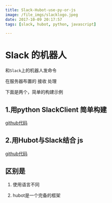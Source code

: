 ```yaml
---
title: Slack-Hubot-use-py-or-js
image: /file_imgs/slacklogo.jpeg
date: 2017-10-09 20:17:57
tags: [slack, hubot, python, javascript]

---
```


# Slack 的机器人

和``Slack``上的机器人发命令

在服务器布置的 接收 处理

下面是两个，简单的构建示例

## 1.用python SlackClient 简单构建

[github代码](https://github.com/chinanf-boy/Slack_roboot_mini)

## 2.用Hubot与Slack结合 js

[github代码](https://github.com/chinanf-boy/my-hubot-slack)

## 区别是 

1. 使用语言不同

2. hubot是一个完备的框架 

